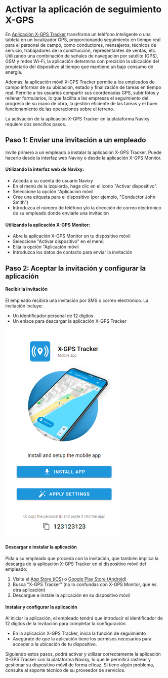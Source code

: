 # Activar la aplicación de seguimiento X-GPS

En [Aplicación X-GPS Tracker](https://x-gps.app) transforma un teléfono inteligente o una tableta en un localizador GPS, proporcionando seguimiento en tiempo real para el personal de campo, como conductores, mensajeros, técnicos de servicio, trabajadores de la construcción, representantes de ventas, etc. Utilizando una combinación de señales de navegación por satélite (GPS), GSM y redes Wi-Fi, la aplicación determina con precisión la ubicación del propietario del dispositivo al tiempo que mantiene un bajo consumo de energía.

Además, la aplicación móvil X-GPS Tracker permite a los empleados de campo informar de su ubicación, estado y finalización de tareas en tiempo real. Permite a los usuarios compartir sus coordenadas GPS, subir fotos y rellenar formularios, lo que facilita a las empresas el seguimiento del progreso de su mano de obra, la gestión eficiente de las tareas y el buen funcionamiento de las operaciones sobre el terreno.

La activación de la aplicación X-GPS Tracker en la plataforma Navixy requiere dos sencillos pasos.

## Paso 1: Enviar una invitación a un empleado

Invite primero a un empleado a instalar la aplicación X-GPS Tracker. Puede hacerlo desde la interfaz web Navixy o desde la aplicación X-GPS Monitor.

#### **Utilizando la interfaz web de Navixy:**

- Acceda a su cuenta de usuario Navixy
- En el menú de la izquierda, haga clic en el icono "Activar dispositivo".
- Seleccione la opción "Aplicación móvil
- Cree una etiqueta para el dispositivo (por ejemplo, "Conductor John Smith")
- Introduzca el número de teléfono y/o la dirección de correo electrónico de su empleado donde enviarle una invitación

#### **Utilizando la aplicación X-GPS Monitor:**

- Abre la aplicación X-GPS Monitor en tu dispositivo móvil
- Seleccione "Activar dispositivo" en el menú
- Elija la opción "Aplicación móvil
- Introduzca los datos de contacto para enviar la invitación

## Paso 2: Aceptar la invitación y configurar la aplicación

#### Recibir la invitación

El empleado recibirá una invitación por SMS o correo electrónico. La invitación incluye:

- Un identificador personal de 12 dígitos
- Un enlace para descargar la aplicación X-GPS Tracker

![image-20240717-190626.png](attachments/image-20240717-190626.png)

#### Descargar e instalar la aplicación

Pida a su empleado que proceda con la invitación, que también implica la descarga de la aplicación X-GPS Tracker en el dispositivo móvil del empleado:

1. Visite el [App Store (iOS)](https://apps.apple.com/us/app/x-gps-tracker/id1612047534) o [Google Play Store (Android)](https://play.google.com/store/apps/details?id=com.navixy.xgps.tracker)
2. Busca "X-GPS Tracker" (no lo confundas con X-GPS Monitor, que es otra aplicación)
3. Descargue e instale la aplicación en su dispositivo móvil

#### Instalar y configurar la aplicación

Al iniciar la aplicación, el empleado tendrá que introducir el identificador de 12 dígitos de la invitación para completar la configuración.

- En la aplicación X-GPS Tracker, inicia la función de seguimiento
- Asegúrate de que la aplicación tiene los permisos necesarios para acceder a la ubicación de tu dispositivo.

Siguiendo estos pasos, podrá activar y utilizar correctamente la aplicación X-GPS Tracker con la plataforma Navixy, lo que le permitirá rastrear y gestionar su dispositivo móvil de forma eficaz. Si tiene algún problema, consulte al soporte técnico de su proveedor de servicios.